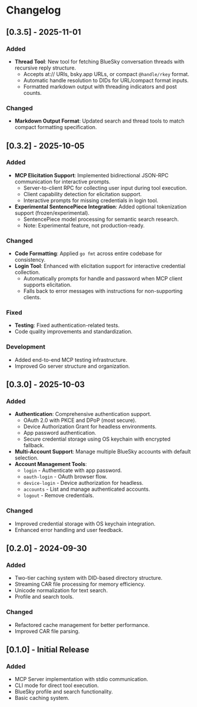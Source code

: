 # Changelog

## [0.3.5] - 2025-11-01

### Added
- **Thread Tool**: New tool for fetching BlueSky conversation threads with recursive reply structure.
  - Accepts at:// URIs, bsky.app URLs, or compact `@handle/rkey` format.
  - Automatic handle resolution to DIDs for URL/compact format inputs.
  - Formatted markdown output with threading indicators and post counts.

### Changed
- **Markdown Output Format**: Updated search and thread tools to match compact formatting specification.

## [0.3.2] - 2025-10-05

### Added
- **MCP Elicitation Support**: Implemented bidirectional JSON-RPC communication for interactive prompts.
  - Server-to-client RPC for collecting user input during tool execution.
  - Client capability detection for elicitation support.
  - Interactive prompts for missing credentials in login tool.
- **Experimental SentencePiece Integration**: Added optional tokenization support (frozen/experimental).
  - SentencePiece model processing for semantic search research.
  - Note: Experimental feature, not production-ready.

### Changed
- **Code Formatting**: Applied `go fmt` across entire codebase for consistency.
- **Login Tool**: Enhanced with elicitation support for interactive credential collection.
  - Automatically prompts for handle and password when MCP client supports elicitation.
  - Falls back to error messages with instructions for non-supporting clients.

### Fixed
- **Testing**: Fixed authentication-related tests.
- Code quality improvements and standardization.

### Development
- Added end-to-end MCP testing infrastructure.
- Improved Go server structure and organization.

## [0.3.0] - 2025-10-03

### Added
- **Authentication**: Comprehensive authentication support.
  - OAuth 2.0 with PKCE and DPoP (most secure).
  - Device Authorization Grant for headless environments.
  - App password authentication.
  - Secure credential storage using OS keychain with encrypted fallback.
- **Multi-Account Support**: Manage multiple BlueSky accounts with default selection.
- **Account Management Tools**:
  - `login` - Authenticate with app password.
  - `oauth-login` - OAuth browser flow.
  - `device-login` - Device authorization for headless.
  - `accounts` - List and manage authenticated accounts.
  - `logout` - Remove credentials.

### Changed
- Improved credential storage with OS keychain integration.
- Enhanced error handling and user feedback.

## [0.2.0] - 2024-09-30

### Added
- Two-tier caching system with DID-based directory structure.
- Streaming CAR file processing for memory efficiency.
- Unicode normalization for text search.
- Profile and search tools.

### Changed
- Refactored cache management for better performance.
- Improved CAR file parsing.

## [0.1.0] - Initial Release

### Added
- MCP Server implementation with stdio communication.
- CLI mode for direct tool execution.
- BlueSky profile and search functionality.
- Basic caching system.
